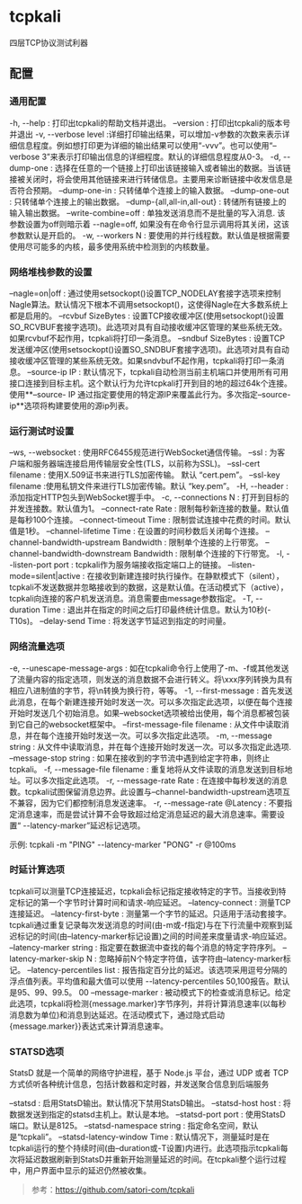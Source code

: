 tcpkali
===

四层TCP协议测试利器

## 配置

### 通用配置
-h, --help : 打印出tcpkali的帮助文档并退出。
–version : 打印出tcpkali的版本号并退出
-v, --verbose level :详细打印输出结果，可以增加-v参数的次数来表示详细信息程度。例如想打印更为详细的输出结果可以使用“-vvv”。也可以使用“–verbose 3”来表示打印输出信息的详细程度。默认的详细信息程度从0-3。
-d, --dump-one : 选择在任意的一个链接上打印出该链接输入或者输出的数据。当该链接被关闭时，将会使用其他链接来进行转储信息。主要用来诊断链接中收发信息是否符合预期。
–dump-one-in : 只转储单个连接上的输入数据。
–dump-one-out : 只转储单个连接上的输出数据。
–dump-{all,all-in,all-out} : 转储所有链接上的输入输出数据。
–write-combine=off : 单独发送消息而不是批量的写入消息. 该参数设置为off则暗示着 --nagle=off, 如果没有在命令行显示调用将其关闭，这该参数默认是开启的。
-w, --workers N : 要使用的并行线程数。默认值是根据需要使用尽可能多的内核，最多使用系统中检测到的内核数量。

### 网络堆栈参数的设置
–nagle=on|off : 通过使用setsockopt()设置TCP_NODELAY套接字选项来控制Nagle算法。默认情况下根本不调用setsockopt()，这使得Nagle在大多数系统上都是启用的。
–rcvbuf SizeBytes : 设置TCP接收缓冲区(使用setsockopt()设置SO_RCVBUF套接字选项)。此选项对具有自动接收缓冲区管理的某些系统无效。如果rcvbuf不起作用，tcpkali将打印一条消息。
–sndbuf SizeBytes : 设置TCP发送缓冲区(使用setsockopt()设置SO_SNDBUF套接字选项)。此选项对具有自动接收缓冲区管理的某些系统无效。如果sndvbuf不起作用，tcpkali将打印一条消息。
–source-ip IP : 默认情况下，tcpkali自动检测当前主机端口并使用所有可用接口连接到目标主机。这个默认行为允许tcpkali打开到目的地的超过64k个连接。使用**–source- IP 通过指定要使用的特定源IP来覆盖此行为。多次指定–source-ip**选项将构建要使用的源ip列表。

### 运行测试时设置
–ws, --websocket : 使用RFC6455规范进行WebSocket通信传输。
–ssl : 为客户端和服务器端连接启用传输层安全性(TLS，以前称为SSL)。
–ssl-cert filename : 使用X.509证书来进行TLS加密传输。 默认 “cert.pem”。
–ssl-key filename :使用私钥文件来进行TLS加密传输。默认 “key.pem”。
-H, --header : 添加指定HTTP包头到WebSocket握手中。
-c, --connections N : 打开到目标的并发连接数。默认值为1。
–connect-rate Rate : 限制每秒新连接的数量。默认值是每秒100个连接。
–connect-timeout Time : 限制尝试连接中花费的时间。默认值是1秒。
–channel-lifetime Time : 在设置的时间秒数后关闭每个连接。
–channel-bandwidth-upstream Bandwidth : 限制单个连接的上行带宽。
–channel-bandwidth-downstream Bandwidth : 限制单个连接的下行带宽。
-l, --listen-port port : tcpkali作为服务端接收指定端口上的链接。
–listen-mode=silent|active : 在接收到新建连接时执行操作。在静默模式下（silent），tcpkali不发送数据并忽略接收到的数据，这是默认值。在活动模式下（active），tcpkali向连接的客户机发送消息。消息需要由message参数指定。
-T, --duration Time : 退出并在指定的时间之后打印最终统计信息。默认为10秒(-T10s)。
–delay-send Time : 将发送字节延迟到指定的时间量。

### 网络流量选项
-e, --unescape-message-args : 如在tcpkali命令行上使用了-m、-f或其他发送了流量内容的指定选项，则发送的消息数据不会进行转义。将\xxx序列转换为具有相应八进制值的字节，将\n转换为换行符，等等。
-1, --first-message : 首先发送此消息，在每个新建连接开始时发送一次。可以多次指定此选项，以便在每个连接开始时发送几个初始消息。如果–websocket选项被给出使用，每个消息都被包装到它自己的websocket框架中。
–first-message-file filename : 从文件中读取消息，并在每个连接开始时发送一次。可以多次指定此选项。
-m, --message string : 从文件中读取消息，并在每个连接开始时发送一次。可以多次指定此选项.
–message-stop string : 如果在接收到的字节流中遇到给定字符串，则终止tcpkali。
-f, --message-file filename : 重复地将从文件读取的消息发送到目标地址。可以多次指定此选项。
-r, --message-rate Rate : 在连接中每秒发送的消息数。tcpkali试图保留消息边界。此设置与–channel-bandwidth-upstream选项互不兼容，因为它们都控制消息发送速率。
-r, --message-rate @Latency : 不要指定消息速率，而是尝试计算不会导致超过给定消息延迟的最大消息速率。需要设置“ --latency-marker”延迟标记选项。

示例: tcpkali -m "PING" --latency-marker "PONG" -r @100ms

### 时延计算选项
tcpkali可以测量TCP连接延迟，tcpkali会标记指定接收特定的字节。当接收到特定标记的第一个字节时计算时间和请求-响应延迟。
–latency-connect : 测量TCP连接延迟。
–latency-first-byte : 测量第一个字节的延迟。只适用于活动套接字。
tcpkali通过重复记录每次发送消息的时间(由-m或-f指定)与在下行流量中观察到延迟标记的时间(由–latency-marker标记设置)之间的时间差来度量请求-响应延迟。
–latency-marker string : 指定要在数据流中查找的每个消息的特定字符序列。
–latency-marker-skip N : 忽略掉前N个特定字符值，该字符由–latency-marker标记。
–latency-percentiles list : 报告指定百分比的延迟。该选项采用逗号分隔的浮点值列表。平均值和最大值可以使用 --latency-percentiles 50,100报告。默认是95、99、99.5。
00
–message-marker : 被动模式下的检查或消息标记。给定此选项，tcpkali将检测{message.marker}字节序列，并将计算消息速率(以每秒消息数为单位)和消息到达延迟。在活动模式下，通过隐式启动{message.marker}}表达式来计算消息速率。

### STATSD选项
StatsD 就是一个简单的网络守护进程，基于 Node.js 平台，通过 UDP 或者 TCP 方式侦听各种统计信息，包括计数器和定时器，并发送聚合信息到后端服务

–statsd : 启用StatsD输出。默认情况下禁用StatsD输出。
–statsd-host host : 将数据发送到指定的statsd主机上。默认是本地。
–statsd-port port : 使用StatsD端口。默认是8125。
–statsd-namespace string : 指定命名空间，默认是“tcpkali”。
–statsd-latency-window Time : 默认情况下，测量延时是在tcpkali运行的整个持续时间(由–duration或-T设置)内进行。此选项指示tcpkali每次将延迟数据刷新到StatsD并重新开始测量延迟的时间。在tcpkali整个运行过程中，用户界面中显示的延迟仍然被收集。

> 参考：https://github.com/satori-com/tcpkali